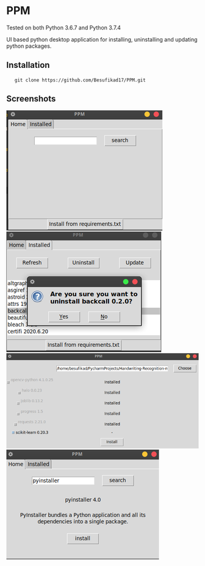 # PPM

Tested on both Python 3.6.7 and Python 3.7.4

UI based python desktop application for installing, uninstalling and updating python packages. 

## Installation
 
```buildoutcfg
   git clone https://github.com/Besufikad17/PPM.git
```

## Screenshots

![img1](screenshots/1.png)
![img1](screenshots/2.png)
![img1](screenshots/3.png)
![img1](screenshots/4.png)